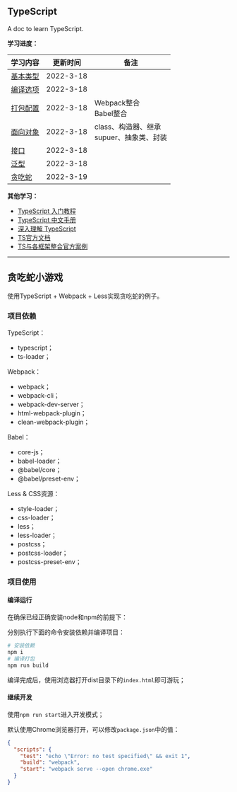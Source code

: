 ## TypeScript

A doc to learn TypeScript.


**学习进度：**

| **学习内容**                                                 | **更新时间** | **备注**                                            |
| ------------------------------------------------------------ | ------------ | --------------------------------------------------- |
| [基本类型](https://github.com/P1kaj1uu/TypeScript/tree/main/study/%E5%9F%BA%E6%9C%AC%E7%B1%BB%E5%9E%8B) | 2022-3-18   |                                                     |
| [编译选项](https://github.com/P1kaj1uu/TypeScript/tree/main/study/%E7%BC%96%E8%AF%91%E9%80%89%E9%A1%B9) | 2022-3-18   |                                                     |
| [打包配置](https://github.com/P1kaj1uu/TypeScript/tree/main/study/%E6%89%93%E5%8C%85%E9%85%8D%E7%BD%AE) | 2022-3-18   | Webpack整合<br />Babel整合                          |
| [面向对象](https://github.com/P1kaj1uu/TypeScript/tree/main/study/%E9%9D%A2%E5%90%91%E5%AF%B9%E8%B1%A1) | 2022-3-18   | class、构造器、继承<br />supuer、抽象类、封装<br /> |
| [接口](https://github.com/P1kaj1uu/TypeScript/tree/main/study/%E6%8E%A5%E5%8F%A3) | 2022-3-18   |                                                     |
| [泛型](https://github.com/P1kaj1uu/TypeScript/tree/main/study/%E6%B3%9B%E5%9E%8B) | 2022-3-18   |                                                     |
| [贪吃蛇](https://github.com/P1kaj1uu/TypeScript) | 2022-3-19   |                                                     |

**其他学习：**

-   [TypeScript 入门教程](https://ts.xcatliu.com/)
-   [TypeScript 中文手册](http://www.runoob.com/manual/gitbook/TypeScript/_book/)
-   [深入理解 TypeScript](https://jkchao.github.io/typescript-book-chinese/)
-   [TS官方文档](https://www.tslang.cn/docs/home.html)
-   [TS与各框架整合官方案例](https://www.tslang.cn/samples/index.html)

<hr>

## **贪吃蛇小游戏**

使用TypeScript + Webpack + Less实现贪吃蛇的例子。

### **项目依赖**

TypeScript：

-   typescript；
-   ts-loader；

Webpack：

-   webpack；
-   webpack-cli；
-   webpack-dev-server；
-   html-webpack-plugin；
-   clean-webpack-plugin；

Babel：

-   core-js；
-   babel-loader；
-   @babel/core；
-   @babel/preset-env；

Less & CSS资源：

-   style-loader；
-   css-loader；
-   less；
-   less-loader；
-   postcss；
-   postcss-loader；
-   postcss-preset-env；

### **项目使用**

#### **编译运行**

在确保已经正确安装node和npm的前提下：

分别执行下面的命令安装依赖并编译项目：

```bash
# 安装依赖
npm i
# 编译打包
npm run build
```

编译完成后，使用浏览器打开dist目录下的`index.html`即可游玩；

#### **继续开发**

使用`npm run start`进入开发模式；

默认使用Chrome浏览器打开，可以修改`package.json`中的值：

```json
{
  "scripts": {
    "test": "echo \"Error: no test specified\" && exit 1",
    "build": "webpack",
    "start": "webpack serve --open chrome.exe"
  }
}
```

